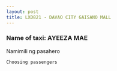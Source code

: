 ```yaml
---
layout: post
title: LXD821 - DAVAO CITY GAISANO MALL
---
```


### Name of taxi: AYEEZA MAE

Namimili ng pasahero

```Choosing passengers```
